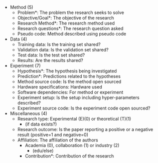 - Method (5)
	- Problem*: The problem the research seeks to solve
	- Objective/Goal*: The objective of the research
	- Research Method*: The research method used
	- Research questions*: The research question asked
	- Pseudo code: Method described using pseudo code
- Data (4)
	- Training data: Is the training set shared?
	- Validation data: Is the validation set shared?
	- Test data: Is the test set shared?
	- Results: Are the results shared?
- Experiment (7)
	- Hypothesis*: The hypothesis being investigated
	- Prediction*: Predictions related to the hypotheses
	- Method source code: Is the method open sourced
	- Hardware specifications: Hardware used
	- Software dependencies: For method or experiment
	- Experiment setup: Is the setup including hyper-parameters described?
	- Experiment source code: Is the experiment code open sourced?
- Miscellaneous (4)
	- Research type: Experimental (E)(0) or theoretical (T)(1)
    	- (if data exists?)
	- Research outcome: Is the paper reporting a positive or a negative result (positive=1 and negative=0)
	- Affiliation: The affiliation of the authors 
		- Academia (0), collaboration (1) or industry (2)
    		- (edu/else)
		- Contribution*: Contribution of the research